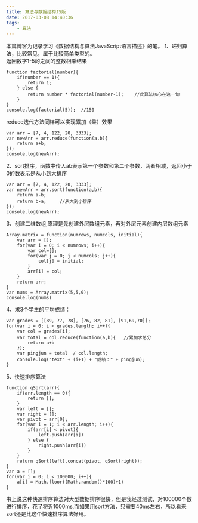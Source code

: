 ```yaml
---
title: 算法与数据结构JS版
date: 2017-03-08 14:40:36
tags:
	- 算法
---
```

本篇博客为记录学习《数据结构与算法JavaScript语言描述》的笔。
1、递归算法，比较常见，属于比较简单类型的。<br>
返回数字1-5的之间的整数相乘结果
```
function factorial(number){
	if(number == 1){
		return 1;
	} else {
		return number * factorial(number-1);	//此算法核心在这一句
	}
}
console.log(factorial(5));	//150
```

reduce迭代方法同样可以实现累加（乘）效果
```
var arr = [7, 4, 122, 20, 3333];
var newArr = arr.reduce(function(a,b){
	return a+b;
});
console.log(newArr);
```

2、sort排序，函数中传入ab表示第一个参数和第二个参数，两者相减，返回小于0的数表示是从小到大排序
```
var arr = [7, 4, 122, 20, 3333];
var newArr = arr.sort(function(a,b){
	return a-b;
	return b-a;		//从大到小排序
});
console.log(newArr);
```

3、创建二维数组,原理是先创建外层数组元素，再对外层元素创建内层数组元素
```
Array.matrix = function(numrows, numcols, initial){
	var arr = [];
	for(var i = 0; i < numrows; i++){
		var col=[];
		for(var j = 0; j < numcols; j++){
			col[j] = initial;
		}
		arr[i] = col;
	}
	return arr;
}
var nums = Array.matrix(5,5,0);
console.log(nums)
```

4、求3个学生的平均成绩：
```
var grades = [[89, 77, 78], [76, 82, 81], [91,69,70]];
for(var i = 0; i < grades.length; i++){
	var col = grades[i];		
	var total = col.reduce(function(a,b){	//累加求总分
		return a+b
	});
	var pingjun = total  / col.length;
	console.log("text" + (i+1) + "成绩：" + pingjun);		
}
```

5、快速排序算法
```
function qSort(arr){
	if(arr.length == 0){
		return [];
	}
	var left = [];
	var right = [];
	var pivot = arr[0];
	for(var i = 1; i < arr.length; i++){
		if(arr[i] < pivot){
			left.push(arr[i])
		} else {
			right.push(arr[i])
		}
	}
	return qSort(left).concat(pivot, qSort(right));
}
var a = [];
for(var i = 0; i < 100000; i++){
	a[i] = Math.floor((Math.random()*100)+1)
}
```
书上说这种快速排序算法对大型数据排序很快，但是我经过测试，对100000个数进行排序，花了将近1000ms,而如果用sort方法，只需要40ms左右，所以看来sort还是比这个快速排序算法好用。